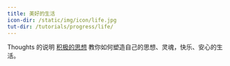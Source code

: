 ```yaml
---
title: 美好的生活
icon-dir: /static/img/icon/life.jpg
tut-dir: /tutorials/progress/life/
---
```

Thoughts 的说明
<a href="{{ page.tut-dir }}">积极的思想</a> 教你如何塑造自己的思想、灵魂，快乐、安心的生活。
